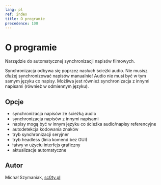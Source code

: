 ```yaml
---
lang: pl
ref: index
title: O programie
precedence: 100
---
```

# O programie
Narzędzie do automatycznej synchronizacji napisów filmowych.

Synchronizacja odbywa się poprzez nasłuch ścieżki audio.
Nie musisz dłużej synchronizować napisów manualnie!
Audio nie musi być w tym samym języku co napisy.
Możliwa jest również synchronizacja z innymi napisami (również w odmiennym języku).

## Opcje
* synchronizacja napisów ze ścieżką audio
* synchronizacja napisów z innymi napisami
* napisy mogą być w innym języku co ścieżka audio/napisy referencyjne
* autodetekcja kodowania znaków
* tryb synchronizacji seryjner
* tryb headless (linia komend bez GUI)
* łatwy w użyciu interfejs graficzny
* aktualizacje automatyczne

## Autor
Michał Szymaniak, [sc0ty.pl](http://sc0ty.pl)
